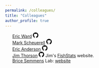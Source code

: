 ```yaml
---
permalink: /colleagues/
title: "Colleagues"
author_profile: true
---
```


<style>
ul {
  list-style-type: none;
}
</style>


* [Eric Ward](https://eric-ward.github.io/) <a href="https://github.com/eric-ward"><img src="/images/github.svg" height="18" width="18"></a>
* [Mark Scheuerell](https://faculty.washington.edu/scheuerl/) <a href="https://github.com/mdscheuerell"><img src="/images/github.svg" height="18" width="18"></a>
* [Eric Anderson](http://eriqande.netlify.com/) <a href="https://github.com/eriqande"><img src="/images/github.svg" height="18" width="18"></a>
* [Jim Thorson](https://sites.google.com/site/thorsonresearch/) <a href="https://github.com/James-Thorson"><img src="/images/github.svg" height="18" width="18"></a> Jim's <a href="https://james-thorson.github.io//">FishStats</a> website.
* [Brice Semmens](http://scrippsscholars.ucsd.edu/bsemmens/biocv) Lab: [website](http://www.semmenslab.org/)